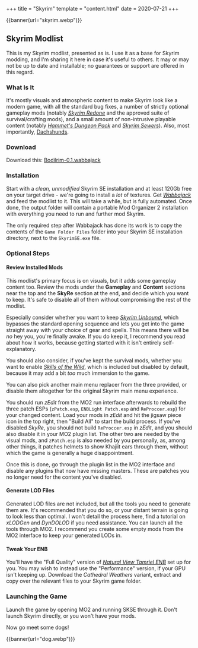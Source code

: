 +++
title = "Skyrim"
template = "content.html"
date = 2020-07-21
+++

{{banner(url="skyrim.webp")}}

## Skyrim Modlist

This is my Skyrim modlist, presented as is. I use it as a base for Skyrim modding, and I'm sharing
it here in case it's useful to others. It may or may not be up to date and installable; no
guarantees or support are offered in this regard.

### What Is It

It's mostly visuals and atmospheric content to make Skyrim look like a modern game, with all the
standard bug fixes, a number of strictly optional gameplay mods (notably
[_Skyrim Redone_](https://www.nexusmods.com/skyrimspecialedition/mods/17915) and the approved suite
of survival/crafting mods), and a small amount of non-intrusive playable content (notably
[_Hammet's Dungeon Pack_](https://www.nexusmods.com/skyrimspecialedition/mods/12186) and
[_Skyrim Sewers_](https://www.nexusmods.com/skyrimspecialedition/mods/9320)). Also, most
importantly, [Dachshunds](https://www.nexusmods.com/skyrimspecialedition/mods/37560).

### Download

Download this: [Bodilrim-0.1.wabbajack](Bodilrim-0.1.wabbajack)

### Installation

Start with a _clean, unmodified_ Skyrim SE installation and at least 120Gb free on your target
drive - we're going to install a _lot_ of textures. Get [_Wabbajack_](https://www.wabbajack.org/)
and feed the modlist to it. This will take a while, but is fully automated. Once done, the output
folder will contain a portable Mod Organizer 2 installation with everything you need to run and
further mod Skyrim.

The only required step after Wabbajack has done its work is to copy the contents of the
`Game Folder Files` folder into your Skyrim SE installation directory, next to the `SkyrimSE.exe`
file.

### Optional Steps

#### Review Installed Mods

This modlist's primary focus is on visuals, but it adds some gameplay content too. Review the mods
under the **Gameplay** and **Content** sections near the top and the **SkyRe** section at the end,
and decide which you want to keep. It's safe to disable all of them without compromising the rest of
the modlist.

Especially consider whether you want to keep
[_Skyrim Unbound_](https://www.nexusmods.com/skyrimspecialedition/mods/27962), which bypasses the
standard opening sequence and lets you get into the game straight away with your choice of gear and
spells. This means there will be _no_ hey you, you're finally awake. If you do keep it, I recommend
you read about how it works, because getting started with it isn't entirely self-explanatory.

You should also consider, if you've kept the survival mods, whether you want to enable
[_Skills of the Wild_](https://www.nexusmods.com/skyrimspecialedition/mods/37693), which is included
but disabled by default, because it may add a bit _too_ much immersion to the game.

You can also pick another main menu replacer from the three provided, or disable them altogether for
the original Skyrim main menu experience.

You should run _zEdit_ from the MO2 run interface afterwards to rebuild the three patch ESPs
(`zPatch.esp`, `ENBLight Patch.esp` and `ReProccer.esp`) for your changed content. Load your mods in
_zEdit_ and hit the jigsaw piece icon in the top right, then "Build All" to start the build process.
If you've disabled _SkyRe_, you should not build `ReProccer.esp` in _zEdit_, and you should also
disable it in your MO2 plugin list. The other two are needed by the visual mods, and `zPatch.esp` is
also needed by you personally, as, among other things, it patches helmets to show Khajiit ears
through them, without which the game is generally a huge disappointment.

Once this is done, go through the plugin list in the MO2 interface and disable any plugins that now
have missing masters. These are patches you no longer need for the content you've disabled.

#### Generate LOD Files

Generated LOD files are not included, but all the tools you need to generate them are. It's
recommended that you do so, or your distant terrain is going to look less than optimal. I won't
detail the process here, find a tutorial on _xLODGen_ and _DynDOLOD_ if you need assistance. You can
launch all the tools through MO2. I recommend you create some empty mods from the MO2 interface to
keep your generated LODs in.

#### Tweak Your ENB

You'll have the "Full Quality" version of
[_Natural View Tamriel ENB_](https://www.nexusmods.com/skyrimspecialedition/mods/11203) set up for
you. You may wish to instead use the "Performance" version, if your GPU isn't keeping up. Download
the _Cathedral Weathers_ variant, extract and copy over the relevant files to your Skyrim game
folder.

### Launching the Game

Launch the game by opening MO2 and running SKSE through it. Don't launch Skyrim directly, or you
won't have your mods.

Now go meet some dogs!

{{banner(url="dog.webp")}}
